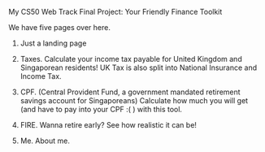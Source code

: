 My CS50 Web Track Final Project: Your Friendly Finance Toolkit

We have five pages over here.

1) Just a landing page

2) Taxes. Calculate your income tax payable for United Kingdom and Singaporean residents! UK Tax is also split into National Insurance and Income Tax.

3) CPF. (Central Provident Fund, a government mandated retirement savings account for Singaporeans)
    Calculate how much you will get (and have to pay into your CPF :( ) with this tool.

4) FIRE. Wanna retire early? See how realistic it can be!

5) Me. About me.